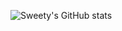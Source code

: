 ![Sweety's GitHub stats](https://github-readme-stats.vercel.app/api?username=batman14-s&theme=tokyonight&show_icons=true)

